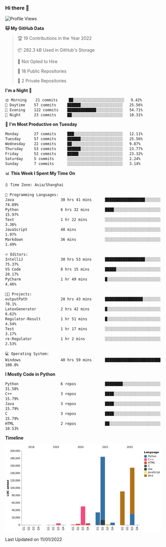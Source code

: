 ### Hi there 👋

<!--START_SECTION:waka-->
![Profile Views](http://img.shields.io/badge/Profile%20Views-0-blue)

**🐱 My GitHub Data** 

> 🏆 19 Contributions in the Year 2022
 > 
> 📦 282.3 kB Used in GitHub's Storage 
 > 
> 🚫 Not Opted to Hire
 > 
> 📜 18 Public Repositories 
 > 
> 🔑 2 Private Repositories  
 > 
**I'm a Night 🦉** 

```text
🌞 Morning    21 commits     ██░░░░░░░░░░░░░░░░░░░░░░░   9.42% 
🌆 Daytime    57 commits     ██████░░░░░░░░░░░░░░░░░░░   25.56% 
🌃 Evening    122 commits    █████████████░░░░░░░░░░░░   54.71% 
🌙 Night      23 commits     ██░░░░░░░░░░░░░░░░░░░░░░░   10.31%

```
📅 **I'm Most Productive on Tuesday** 

```text
Monday       27 commits     ███░░░░░░░░░░░░░░░░░░░░░░   12.11% 
Tuesday      57 commits     ██████░░░░░░░░░░░░░░░░░░░   25.56% 
Wednesday    22 commits     ██░░░░░░░░░░░░░░░░░░░░░░░   9.87% 
Thursday     53 commits     ██████░░░░░░░░░░░░░░░░░░░   23.77% 
Friday       52 commits     █████░░░░░░░░░░░░░░░░░░░░   23.32% 
Saturday     5 commits      ░░░░░░░░░░░░░░░░░░░░░░░░░   2.24% 
Sunday       7 commits      ░░░░░░░░░░░░░░░░░░░░░░░░░   3.14%

```


📊 **This Week I Spent My Time On** 

```text
⌚︎ Time Zone: Asia/Shanghai

💬 Programming Languages: 
Java                     30 hrs 41 mins      ██████████████████░░░░░░░   74.89% 
Python                   6 hrs 32 mins       ████░░░░░░░░░░░░░░░░░░░░░   15.97% 
Text                     1 hr 22 mins        ░░░░░░░░░░░░░░░░░░░░░░░░░   3.36% 
JavaScript               48 mins             ░░░░░░░░░░░░░░░░░░░░░░░░░   1.97% 
Markdown                 36 mins             ░░░░░░░░░░░░░░░░░░░░░░░░░   1.49%

🔥 Editors: 
IntelliJ                 30 hrs 53 mins      ██████████████████░░░░░░░   75.37% 
VS Code                  8 hrs 15 mins       █████░░░░░░░░░░░░░░░░░░░░   20.17% 
PyCharm                  1 hr 49 mins        █░░░░░░░░░░░░░░░░░░░░░░░░   4.46%

🐱‍💻 Projects: 
outputPath               28 hrs 43 mins      █████████████████░░░░░░░░   70.1% 
LatexGenerator           2 hrs 42 mins       █░░░░░░░░░░░░░░░░░░░░░░░░   6.62% 
Regulator-Result         1 hr 51 mins        █░░░░░░░░░░░░░░░░░░░░░░░░   4.54% 
Test                     1 hr 17 mins        ░░░░░░░░░░░░░░░░░░░░░░░░░   3.17% 
re-Regulator             1 hr 2 mins         ░░░░░░░░░░░░░░░░░░░░░░░░░   2.53%

💻 Operating System: 
Windows                  40 hrs 59 mins      █████████████████████████   100.0%

```

**I Mostly Code in Python** 

```text
Python                   6 repos             ████████░░░░░░░░░░░░░░░░░   31.58% 
C++                      3 repos             ████░░░░░░░░░░░░░░░░░░░░░   15.79% 
Java                     3 repos             ████░░░░░░░░░░░░░░░░░░░░░   15.79% 
C                        3 repos             ████░░░░░░░░░░░░░░░░░░░░░   15.79% 
HTML                     2 repos             ██░░░░░░░░░░░░░░░░░░░░░░░   10.53%

```


**Timeline**

![Chart not found](https://raw.githubusercontent.com/SuperMaxine/SuperMaxine/main/charts/bar_graph.png) 


 Last Updated on 11/01/2022
<!--END_SECTION:waka-->

<!--
**SuperMaxine/SuperMaxine** is a ✨ _special_ ✨ repository because its `README.md` (this file) appears on your GitHub profile.

Here are some ideas to get you started:

- 🔭 I’m currently working on ...
- 🌱 I’m currently learning ...
- 👯 I’m looking to collaborate on ...
- 🤔 I’m looking for help with ...
- 💬 Ask me about ...
- 📫 How to reach me: ...
- 😄 Pronouns: ...
- ⚡ Fun fact: ...
-->

